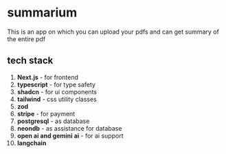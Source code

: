 # summarium

This is an app on which you can upload your pdfs and can get summary of the entire pdf

## tech stack

1. **Next.js** - for frontend
2. **typescript** - for type safety
3. **shadcn** - for ui components
4. **tailwind** - css utility classes
5. **zod**
6. **stripe** - for payment
7. **postgresql** - as database
8. **neondb** - as assistance for database
9. **open ai and gemini ai** - for ai support
10. **langchain**

